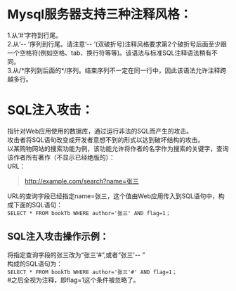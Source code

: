 # Mysql服务器支持三种注释风格：  
1.从‘#’字符到行尾。  
2.从‘-- ’序列到行尾。请注意‘-- ’(双破折号)注释风格要求第2个破折号后面至少跟一个空格符(例如空格、tab、换行符等等)。该语法与标准SQL注释语法稍有不同。  
3.从/\*序列到后面的\*/序列。结束序列不一定在同一行中，因此该语法允许注释跨越多行。  
# SQL注入攻击：  
指针对Web应用使用的数据库，通过运行非法的SQL而产生的攻击。  
攻击者将SQL语句改变成开发者意想不到的形式以达到破坏结构的攻击。  
以某购物网站的搜索功能为例，该功能允许将作者的名字作为搜索的关键字，查询该作者所有著作（不显示已经绝版的）：  
URL：  
>http://example.com/search?name=张三  

URL的查询字段已经指定name=张三，这个值由Web应用传入到SQL语句中，构成下面的SQL语句：  
`SELECT * FROM bookTb WHERE author='张三' AND flag=1；`  
## SQL注入攻击操作示例：  
将指定查询字段的张三改为“张三'#”,或者“张三'-- ”  
构成的SQL语句为：  
`SELECT * FROM bookTb WHERE author='张三'#' AND flag=1；`  
#之后全视为注释，即flag=1这个条件被忽略了。  


